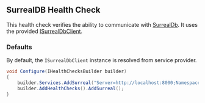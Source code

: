 ## SurrealDB Health Check

This health check verifies the ability to communicate with [SurrealDb](https://surrealdb.com). It uses the provided [ISurrealDbClient](https://surrealdb.com/docs/sdk/dotnet).

### Defaults

By default, the `ISurrealDbClient` instance is resolved from service provider. 

```csharp
void Configure(IHealthChecksBuilder builder)
{
    builder.Services.AddSurreal("Server=http://localhost:8000;Namespace=test;Database=test");
    builder.AddHealthChecks().AddSurreal();
}
```
